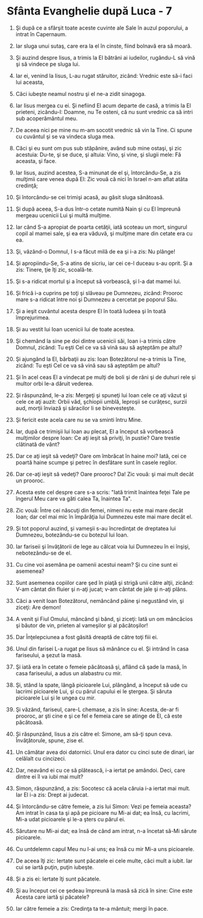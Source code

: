 # Sf&#226;nta Evanghelie dup&#259; Luca - 7

1. Şi după ce a sfârşit toate aceste cuvinte ale Sale în auzul poporului, a intrat în Capernaum. 

2. Iar sluga unui sutaş, care era la el în cinste, fiind bolnavă era să moară. 

3. Şi auzind despre Iisus, a trimis la El bătrâni ai iudeilor, rugându-L să vină şi să vindece pe sluga lui. 

4. Iar ei, venind la Iisus, L-au rugat stăruitor, zicând: Vrednic este să-i faci lui aceasta, 

5. Căci iubeşte neamul nostru şi el ne-a zidit sinagoga. 

6. Iar Iisus mergea cu ei. Şi nefiind El acum departe de casă, a trimis la El prieteni, zicându-I: Doamne, nu Te osteni, că nu sunt vrednic ca să intri sub acoperământul meu. 

7. De aceea nici pe mine nu m-am socotit vrednic să vin la Tine. Ci spune cu cuvântul şi se va vindeca sluga mea. 

8. Căci şi eu sunt om pus sub stăpânire, având sub mine ostaşi, şi zic acestuia: Du-te, şi se duce, şi altuia: Vino, şi vine, şi slugii mele: Fă aceasta, şi face. 

9. Iar Iisus, auzind acestea, S-a minunat de el şi, întorcându-Se, a zis mulţimii care venea după El: Zic vouă că nici în Israel n-am aflat atâta credinţă; 

10. Şi întorcându-se cei trimişi acasă, au găsit sluga sănătoasă. 

11. Şi după aceea, S-a dus într-o cetate numită Nain şi cu El împreună mergeau ucenicii Lui şi multă mulţime. 

12. Iar când S-a apropiat de poarta cetăţii, iată scoteau un mort, singurul copil al mamei sale, şi ea era văduvă, şi mulţime mare din cetate era cu ea. 

13. Şi, văzând-o Domnul, I s-a făcut milă de ea şi i-a zis: Nu plânge! 

14. Şi apropiindu-Se, S-a atins de sicriu, iar cei ce-l duceau s-au oprit. Şi a zis: Tinere, ţie îţi zic, scoală-te. 

15. Şi s-a ridicat mortul şi a început să vorbească, şi l-a dat mamei lui. 

16. Şi frică i-a cuprins pe toţi şi slăveau pe Dumnezeu, zicând: Prooroc mare s-a ridicat între noi şi Dumnezeu a cercetat pe poporul Său. 

17. Şi a ieşit cuvântul acesta despre El în toată Iudeea şi în toată împrejurimea. 

18. Şi au vestit lui Ioan ucenicii lui de toate acestea. 

19. Şi chemând la sine pe doi dintre ucenicii săi, Ioan i-a trimis către Domnul, zicând: Tu eşti Cel ce va să vină sau să aşteptăm pe altul? 

20. Şi ajungând la El, bărbaţii au zis: Ioan Botezătorul ne-a trimis la Tine, zicând: Tu eşti Cel ce va să vină sau să aşteptăm pe altul? 

21. Şi în acel ceas El a vindecat pe mulţi de boli şi de răni şi de duhuri rele şi multor orbi le-a dăruit vederea. 

22. Şi răspunzând, le-a zis: Mergeţi şi spuneţi lui Ioan cele ce aţi văzut şi cele ce aţi auzit: Orbii văd, şchiopii umblă, leproşii se curăţesc, surzii aud, morţii înviază şi săracilor li se binevesteşte. 

23. Şi fericit este acela care nu se va sminti întru Mine. 

24. Iar, după ce trimişii lui Ioan au plecat, El a început să vorbească mulţimilor despre Ioan: Ce aţi ieşit să priviţi, în pustie? Oare trestie clătinată de vânt? 

25. Dar ce aţi ieşit să vedeţi? Oare om îmbrăcat în haine moi? Iată, cei ce poartă haine scumpe şi petrec în desfătare sunt în casele regilor. 

26. Dar ce-aţi ieşit să vedeţi? Oare prooroc? Da! Zic vouă: şi mai mult decât un prooroc. 

27. Acesta este cel despre care s-a scris: "Iată trimit înaintea feţei Tale pe îngerul Meu care va găti calea Ta, înaintea Ta". 

28. Zic vouă: Între cei născuţi din femei, nimeni nu este mai mare decât Ioan; dar cel mai mic în împărăţia lui Dumnezeu este mai mare decât el. 

29. Şi tot poporul auzind, şi vameşii s-au încredinţat de dreptatea lui Dumnezeu, botezându-se cu botezul lui Ioan. 

30. Iar fariseii şi învăţătorii de lege au călcat voia lui Dumnezeu în ei înşişi, nebotezându-se de el. 

31. Cu cine voi asemăna pe oamenii acestui neam? Şi cu cine sunt ei asemenea? 

32. Sunt asemenea copiilor care şed în piaţă şi strigă unii către alţii, zicând: V-am cântat din fluier şi n-aţi jucat; v-am cântat de jale şi n-aţi plâns. 

33. Căci a venit Ioan Botezătorul, nemâncând pâine şi negustând vin, şi ziceţi: Are demon! 

34. A venit şi Fiul Omului, mâncând şi bând, şi ziceţi: Iată un om mâncăcios şi băutor de vin, prieten al vameşilor şi al păcătoşilor! 

35. Dar Înţelepciunea a fost găsită dreaptă de către toţi fiii ei. 

36. Unul din farisei L-a rugat pe Iisus să mănânce cu el. Şi intrând în casa fariseului, a şezut la masă. 

37. Şi iată era în cetate o femeie păcătoasă şi, aflând că şade la masă, în casa fariseului, a adus un alabastru cu mir. 

38. Şi, stând la spate, lângă picioarele Lui, plângând, a început să ude cu lacrimi picioarele Lui, şi cu părul capului ei le ştergea. Şi săruta picioarele Lui şi le ungea cu mir. 

39. Şi văzând, fariseul, care-L chemase, a zis în sine: Acesta, de-ar fi prooroc, ar şti cine e şi ce fel e femeia care se atinge de El, că este păcătoasă. 

40. Şi răspunzând, Iisus a zis către el: Simone, am să-ţi spun ceva. Învăţătorule, spune, zise el. 

41. Un cămătar avea doi datornici. Unul era dator cu cinci sute de dinari, iar celălalt cu cincizeci. 

42. Dar, neavând ei cu ce să plătească, i-a iertat pe amândoi. Deci, care dintre ei îl va iubi mai mult? 

43. Simon, răspunzând, a zis: Socotesc că acela căruia i-a iertat mai mult. Iar El i-a zis: Drept ai judecat. 

44. Şi întorcându-se către femeie, a zis lui Simon: Vezi pe femeia aceasta? Am intrat în casa ta şi apă pe picioare nu Mi-ai dat; ea însă, cu lacrimi, Mi-a udat picioarele şi le-a şters cu părul ei. 

45. Sărutare nu Mi-ai dat; ea însă de când am intrat, n-a încetat să-Mi sărute picioarele. 

46. Cu untdelemn capul Meu nu l-ai uns; ea însă cu mir Mi-a uns picioarele. 

47. De aceea îţi zic: Iertate sunt păcatele ei cele multe, căci mult a iubit. Iar cui se iartă puţin, puţin iubeşte. 

48. Şi a zis ei: Iertate îţi sunt păcatele. 

49. Şi au început cei ce şedeau împreună la masă să zică în sine: Cine este Acesta care iartă şi păcatele? 

50. Iar către femeie a zis: Credinţa ta te-a mântuit; mergi în pace. 

